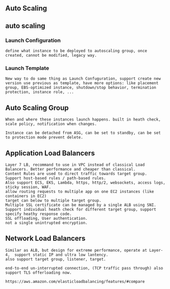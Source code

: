 ## Auto Scaling

## auto scaling

### Launch Configuration
    define what instance to be deployed to autoscaling group, once created, cannot be modified, legacy way.

### Launch Template
    New way to do same thing as Launch Confuguration, support create new version use previous as template, have more options: like placement group, EBS-optimized instance, shutdown/stop behavior, termination protection, instance role, ...

## Auto Scaling Group
    When and where these instances launch happens. built in heath check, scale policy, notification when changes.

    Instance can be detached from ASG, can be set to standby, can be set to protection mode prevent delete.
    
## Application Load Balancers
    Layer 7 LB, recommand to use in VPC instead of classical Load Balancers. Better performance and cheaper than classical.
    Content Rules are used to direct traffic towards target group.
    Support host-based rules / path-based rules.
    Also support ECS, EKS, Lambda, https, http/2, websockets, access logs, sticky session, WAF.
    allow routing requests to multiple app on one EC2 instances (like containers in EC2)
    target can below to multiple target group.
    Multiple SSL certificate can be managed by a single ALB using SNI.
    Support individual heath check for different target group, support specify heathy response code.
    SSL offloading, User authentication.
    not a single unintrupted encryption.
    
## Network Load Balancers
    Similar as ALB, but design for extreme performance, operate at Layer-4,  support static IP and ultra low lantency.
    also support target group, listener, target.

    end-to-end un-interrupted connection, (TCP traffic pass through) also support TLS offerloading now.

    https://aws.amazon.com/elasticloadbalancing/features/#compare